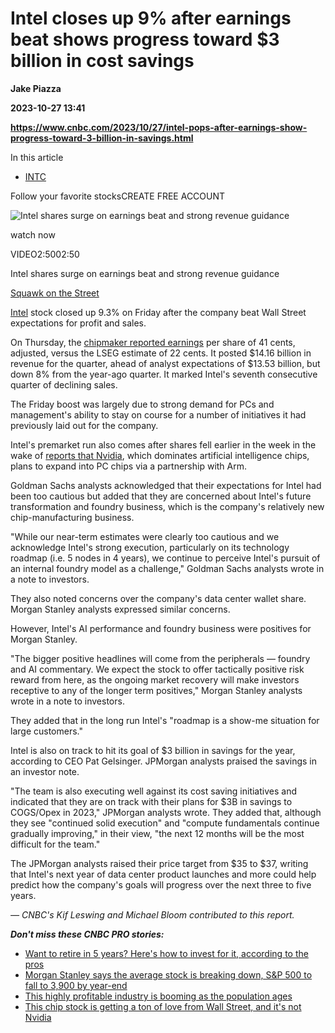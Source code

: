 # Intel closes up 9% after earnings beat shows progress toward $3 billion in cost savings
**Jake Piazza**

**2023-10-27 13:41**

**https://www.cnbc.com/2023/10/27/intel-pops-after-earnings-show-progress-toward-3-billion-in-savings.html**

In this article

*   [INTC](https://www.cnbc.com/quotes/INTC)

Follow your favorite stocksCREATE FREE ACCOUNT

![Intel shares surge on earnings beat and strong revenue guidance](https://image.cnbcfm.com/api/v1/image/107324447-16984171041698417101-31770494034-1080pnbcnews.jpg?v=1698418286&w=750&h=422&vtcrop=y)

watch now

VIDEO2:5002:50

Intel shares surge on earnings beat and strong revenue guidance

[Squawk on the Street](https://www.cnbc.com/squawk-on-the-street/)

[Intel](https://www.cnbc.com/quotes/INTC/) stock closed up 9.3% on Friday after the company beat Wall Street expectations for profit and sales.

On Thursday, the [chipmaker reported earnings](https://www.cnbc.com/2023/10/26/intel-intc-earnings-report-q3-2023.html) per share of 41 cents, adjusted, versus the LSEG estimate of 22 cents. It posted $14.16 billion in revenue for the quarter, ahead of analyst expectations of $13.53 billion, but down 8% from the year-ago quarter. It marked Intel's seventh consecutive quarter of declining sales.

The Friday boost was largely due to strong demand for PCs and management's ability to stay on course for a number of initiatives it had previously laid out for the company.

Intel's premarket run also comes after shares fell earlier in the week in the wake of [reports that Nvidia](https://www.cnbc.com/2023/10/23/intel-stock-drops-on-report-nvidia-is-working-on-an-arm-based-pc-chip.html), which dominates artificial intelligence chips, plans to expand into PC chips via a partnership with Arm.

Goldman Sachs analysts acknowledged that their expectations for Intel had been too cautious but added that they are concerned about Intel's future transformation and foundry business, which is the company's relatively new chip-manufacturing business.

"While our near-term estimates were clearly too cautious and we acknowledge Intel's strong execution, particularly on its technology roadmap (i.e. 5 nodes in 4 years), we continue to perceive Intel's pursuit of an internal foundry model as a challenge," Goldman Sachs analysts wrote in a note to investors.

They also noted concerns over the company's data center wallet share. Morgan Stanley analysts expressed similar concerns.

However, Intel's AI performance and foundry business were positives for Morgan Stanley.

"The bigger positive headlines will come from the peripherals — foundry and AI commentary. We expect the stock to offer tactically positive risk reward from here, as the ongoing market recovery will make investors receptive to any of the longer term positives," Morgan Stanley analysts wrote in a note to investors.

They added that in the long run Intel's "roadmap is a show-me situation for large customers."

Intel is also on track to hit its goal of $3 billion in savings for the year, according to CEO Pat Gelsinger. JPMorgan analysts praised the savings in an investor note.

"The team is also executing well against its cost saving initiatives and indicated that they are on track with their plans for $3B in savings to COGS/Opex in 2023," JPMorgan analysts wrote. They added that, although they see "continued solid execution" and "compute fundamentals continue gradually improving," in their view, "the next 12 months will be the most difficult for the team."

The JPMorgan analysts raised their price target from $35 to $37, writing that Intel's next year of data center product launches and more could help predict how the company's goals will progress over the next three to five years.

_— CNBC's Kif Leswing and Michael Bloom contributed to this report._

_**Don't miss these CNBC PRO stories:**_

*   [Want to retire in 5 years? Here's how to invest for it, according to the pros](https://www.cnbc.com/2023/10/16/want-to-retire-in-5-years-heres-how-to-invest-for-it-according-to-the-pros.html)
*   [Morgan Stanley says the average stock is breaking down, S&P 500 to fall to 3,900 by year-end](https://www.cnbc.com/2023/10/16/morgan-stanley-says-the-average-stock-is-breaking-down-sp-500-to-fall-to-3900-by-year-end-.html)
*   [This highly profitable industry is booming as the population ages](https://www.cnbc.com/2023/10/15/this-highly-profitable-industry-is-booming-as-the-population-ages.html)
*   [This chip stock is getting a ton of love from Wall Street, and it's not Nvidia](https://www.cnbc.com/2023/10/20/the-chip-stock-is-getting-a-ton-of-love-from-wall-street-and-its-not-nvidia.html)